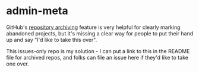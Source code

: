 # admin-meta

GitHub's [repository archiving](https://github.com/blog/2460-archiving-repositories) feature
is very helpful for clearly marking abandoned projects, but it's missing a clear way for
people to put their hand up and say "I'd like to take this over".

This issues-only repo is my solution - I can put a link to this in the README file for
archived repos, and folks can file an issue here if they'd like to take one over.
